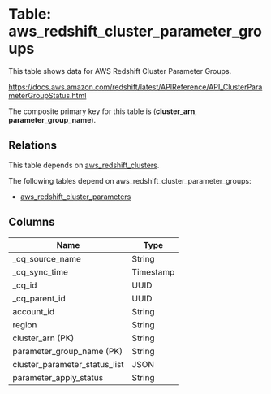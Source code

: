 # Table: aws_redshift_cluster_parameter_groups

This table shows data for AWS Redshift Cluster Parameter Groups.

https://docs.aws.amazon.com/redshift/latest/APIReference/API_ClusterParameterGroupStatus.html

The composite primary key for this table is (**cluster_arn**, **parameter_group_name**).

## Relations

This table depends on [aws_redshift_clusters](aws_redshift_clusters).

The following tables depend on aws_redshift_cluster_parameter_groups:
  - [aws_redshift_cluster_parameters](aws_redshift_cluster_parameters)

## Columns

| Name          | Type          |
| ------------- | ------------- |
|_cq_source_name|String|
|_cq_sync_time|Timestamp|
|_cq_id|UUID|
|_cq_parent_id|UUID|
|account_id|String|
|region|String|
|cluster_arn (PK)|String|
|parameter_group_name (PK)|String|
|cluster_parameter_status_list|JSON|
|parameter_apply_status|String|